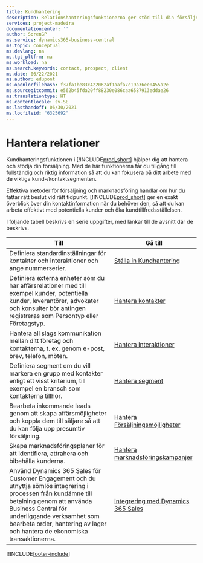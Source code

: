 ```yaml
---
title: Kundhantering
description: Relationshanteringsfunktionerna ger stöd till din försäljning och låter dig komma åt information om kontakter och potentiella kunder så att du effektivt kan betjäna kunder.
services: project-madeira
documentationcenter: ''
author: SorenGP
ms.service: dynamics365-business-central
ms.topic: conceptual
ms.devlang: na
ms.tgt_pltfrm: na
ms.workload: na
ms.search.keywords: contact, prospect, client
ms.date: 06/22/2021
ms.author: edupont
ms.openlocfilehash: f37fa1be83c422062af1aafa7c19a36ee0455a2e
ms.sourcegitcommit: e562b45fda20ff88230e086caa6587913eddae26
ms.translationtype: HT
ms.contentlocale: sv-SE
ms.lasthandoff: 06/30/2021
ms.locfileid: "6325692"
---
```

# <a name="managing-relationships"></a>Hantera relationer
Kundhanteringsfunktionen i [!INCLUDE[prod_short](includes/prod_short.md)] hjälper dig att hantera och stödja din försäljning. Med de här funktionerna får du tillgång till fullständig och riktig information så att du kan fokusera på ditt arbete med de viktiga kund-/kontaktsegmenten.

Effektiva metoder för försäljning och marknadsföring handlar om hur du fattar rätt beslut vid rätt tidpunkt. [!INCLUDE[prod_short](includes/prod_short.md)] ger en exakt överblick över din kontaktinformation när du behöver den, så att du kan arbeta effektivt med potentiella kunder och öka kundtillfredsställelsen.

I följande tabell beskrivs en serie uppgifter, med länkar till de avsnitt där de beskrivs.  

| Till | Gå till |
| --- | --- |
|Definiera standardinställningar för kontakter och interaktioner och ange nummerserier.|[Ställa in Kundhantering](marketing-setup-marketing.md)|
|Definiera externa enheter som du har affärsrelationer med till exempel kunder, potentiella kunder, leverantörer, advokater och konsulter bör antingen registreras som Persontyp eller Företagstyp.|[Hantera kontakter](marketing-contacts.md)|
|Hantera all slags kommunikation mellan ditt företag och kontakterna, t. ex. genom e-post, brev, telefon, möten.|[Hantera interaktioner](marketing-interactions.md)|
|Definiera segment om du vill markera en grupp med kontakter enligt ett visst kriterium, till exempel en bransch som kontakterna tillhör.|[Hantera segment](marketing-segments.md)|
|Bearbeta inkommande leads genom att skapa affärsmöjligheter och koppla dem till säljare så att du kan följa upp presumtiv försäljning.|[Hantera Försäljningsmöjligheter](marketing-manage-sales-opportunities.md)|
|Skapa marknadsföringsplaner för att identifiera, attrahera och bibehålla kunderna.|[Hantera marknadsföringskampanjer](marketing-campaigns.md)|
|Använd Dynamics 365 Sales för Customer Engagement och du utnyttja sömlös integrering i processen från kundämne till betalning genom att använda Business Central för underliggande verksamhet som bearbeta order, hantering av lager och hantera de ekonomiska transaktionerna.|[Integrering med Dynamics 365 Sales](marketing-integrate-dynamicscrm.md)|


[!INCLUDE[footer-include](includes/footer-banner.md)]